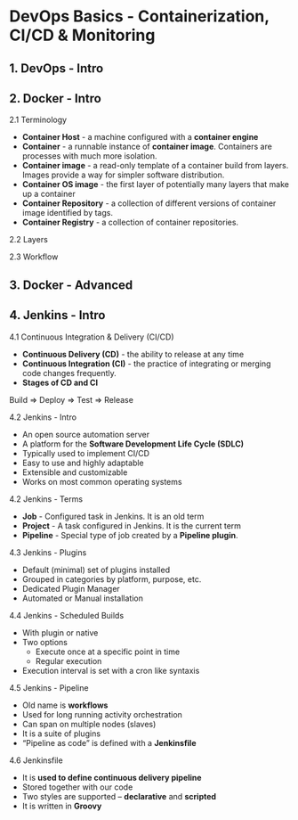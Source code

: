 # DevOps Basics - Containerization, CI/CD & Monitoring


## 1. DevOps - Intro

## 2. Docker - Intro

2.1 Terminology

- **Container Host** - a machine configured with a **container engine**
- **Container** - a runnable instance of **container image**. Containers are processes with much more isolation. 
- **Container image** - a read-only template of a container build from layers. Images provide a way for simpler software distribution.
- **Container OS image** - the first layer of potentially many layers that make up a container
- **Container Repository** - a collection of different versions of container image identified by tags.
- **Container Registry** - a collection of container repositories. 

2.2 Layers

2.3 Workflow


## 3. Docker - Advanced

## 4. Jenkins - Intro

4.1 Continuous  Integration & Delivery (CI/CD)
- **Continuous Delivery (CD)** - the ability to release at any time
- **Continuous Integration (CI)** - the practice of integrating or merging code changes frequently.
- **Stages of CD and CI**

Build => Deploy => Test => Release

4.2 Jenkins - Intro
- An open source automation server
- A platform for the **Software Development Life Cycle (SDLC)**
- Typically used to implement CI/CD
- Easy to use and highly adaptable
- Extensible and customizable
- Works on most common operating systems

4.2 Jenkins - Terms
- **Job** - Configured task in Jenkins. It is an old term
- **Project** - A task configured in Jenkins. It is the current term
- **Pipeline** - Special type of job created by a **Pipeline plugin**.

4.3 Jenkins - Plugins
- Default (minimal) set of plugins installed
- Grouped in categories by platform, purpose, etc.
- Dedicated Plugin Manager
- Automated or Manual installation

4.4 Jenkins - Scheduled Builds
- With plugin or native
- Two options
	- Execute once at a specific point in time
    - Regular execution
- Execution interval is set with a cron like syntaxis

4.5 Jenkins - Pipeline
- Old name is **workflows**
- Used for long running activity orchestration
- Can span on multiple nodes (slaves)
- It is a suite of plugins
- “Pipeline as code” is defined with a **Jenkinsfile**

4.6 Jenkinsfile
- It is **used to define continuous delivery pipeline**
- Stored together with our code
- Two styles are supported – **declarative** and **scripted**
- It is written in **Groovy**














